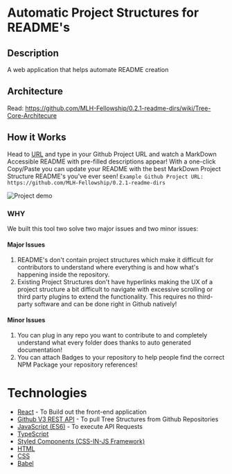 # Automatic Project Structures for README's

## Description
A web application that helps automate README creation

## Architecture
Read: https://github.com/MLH-Fellowship/0.2.1-readme-dirs/wiki/Tree-Core-Architecure

## How it Works
Head to [URL](https://project-structure-readme.netlify.app/) and type in your Github Project URL and watch a MarkDown Accessible README with pre-filled descriptions appear!
With a one-click Copy/Paste you can update your README with the best MarkDown Project Structure README's you've ever seen!
```Example Github Project URL: https://github.com/MLH-Fellowship/0.2.1-readme-dirs```

![Project demo](./src/images/Demo.gif)

### WHY
We built this tool two solve two major issues and two minor issues:
#### Major Issues
1) README's don't contain project structures which make it difficult for contributors to understand where everything is and how what's happening inside the repository.
2) Existing Project Structures don't have hyperlinks making the UX of a project structure a bit difficult to navigate with excessive scrolling or third party plugins to extend the functionality. This requires no third-party software and can be done right in Github natively!
#### Minor Issues
1) You can plug in any repo you want to contribute to and completely understand what every folder does thanks to auto generated documentation!
2) You can attach Badges to your repository to help people find the correct NPM Package your repository references!

# Technologies
- [React](https://reactjs.org/) - To Build out the front-end application
- [Github V3 REST API](https://developer.github.com/v3/) - To pull Tree Structures from Github Repositories
- [JavaScript (ES6)](https://www.javascript.com/) - To execute API Requests
- [TypeScript](https://www.typescriptlang.org/)
- [Styled Components (CSS-IN-JS Framework)](http://styled-components.com/)
- [HTML](https://www.w3schools.com/html/html_intro.asp)
- [CSS](https://www.w3schools.com/css/)
- [Babel](https://babeljs.io/)
